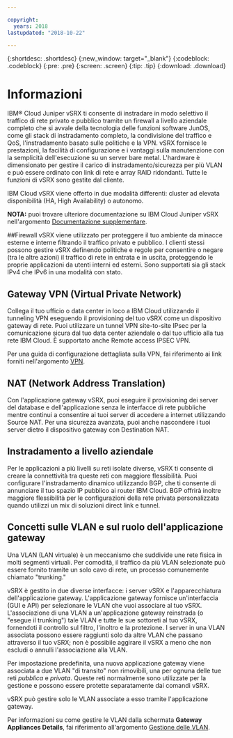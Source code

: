 ```yaml
---

copyright:
  years: 2018
lastupdated: "2018-10-22"

---
```


{:shortdesc: .shortdesc}
{:new_window: target="_blank"}
{:codeblock: .codeblock}
{:pre: .pre}
{:screen: .screen}
{:tip: .tip}
{:download: .download}

# Informazioni
IBM® Cloud Juniper vSRX ti consente di instradare in modo selettivo il traffico di rete privato e pubblico tramite un firewall a livello aziendale completo che si avvale della tecnologia delle funzioni software JunOS, come gli stack di instradamento completo, la condivisione del traffico e QoS, l'instradamento basato sulle politiche e la VPN. vSRX fornisce le prestazioni, la facilità di configurazione e i vantaggi sulla manutenzione con la semplicità dell'esecuzione su un server bare metal. L'hardware è dimensionato per gestire il carico di instradamento/sicurezza per più VLAN e può essere ordinato con link di rete e array RAID ridondanti. Tutte le funzioni di vSRX sono gestite dal cliente.

IBM Cloud vSRX viene offerto in due modalità differenti: cluster ad elevata disponibilità (HA, High Availability) o autonomo.

**NOTA:** puoi trovare ulteriore documentazione su IBM Cloud Juniper vSRX nell'argomento [Documentazione supplementare](vsrx-docs.html).

##Firewall
vSRX viene utilizzato per proteggere il tuo ambiente da minacce esterne e interne filtrando il traffico privato e pubblico. I clienti stessi possono gestire vSRX definendo politiche e regole per consentire o negare (tra le altre azioni) il traffico di rete in entrata e in uscita, proteggendo le proprie applicazioni da utenti interni ed esterni. Sono supportati sia gli stack IPv4 che IPv6 in una modalità con stato.

## Gateway VPN (Virtual Private Network)
Collega il tuo ufficio o data center in loco a IBM Cloud utilizzando il tunneling VPN eseguendo il provisioning del tuo vSRX come un dispositivo gateway di rete. Puoi utilizzare un tunnel VPN site-to-site IPsec per la comunicazione sicura dal tuo data center aziendale o dal tuo ufficio alla tua rete IBM Cloud. È supportato anche Remote access IPSEC VPN.

Per una guida di configurazione dettagliata sulla VPN, fai riferimento ai link forniti nell'argomento [VPN](vpn.html).

## NAT (Network Address Translation)
Con l'applicazione gateway vSRX, puoi eseguire il provisioning dei server del database e dell'applicazione senza le interfacce di rete pubbliche mentre continui a consentire ai tuoi server di accedere a internet utilizzando Source NAT. Per una sicurezza avanzata, puoi anche nascondere i tuoi server dietro il dispositivo gateway con Destination NAT. 

## Instradamento a livello aziendale 
Per le applicazioni a più livelli su reti isolate diverse, vSRX ti consente di creare la connettività tra queste reti con maggiore flessibilità. Puoi configurare l'instradamento dinamico utilizzando BGP, che ti consente di annunciare il tuo spazio IP pubblico ai router IBM Cloud. BGP offrirà inoltre maggiore flessibilità per le configurazioni della rete privata personalizzata quando utilizzi un mix di soluzioni direct link e tunnel.

## Concetti sulle VLAN e sul ruolo dell'applicazione gateway 
Una VLAN (LAN virtuale) è un meccanismo che suddivide une rete fisica in molti segmenti virtuali. Per comodità, il traffico da più VLAN selezionate può essere fornito tramite un solo cavo di rete, un processo comunemente chiamato "trunking." 

vSRX è gestito in due diverse interfacce: i server vSRX e l'apparecchiatura dell'applicazione gateway. L'applicazione gateway fornisce un'interfaccia (GUI e API) per selezionare le VLAN che vuoi associare al tuo vSRX. L'associazione di una VLAN a un'applicazione gateway reinstrada (o "esegue il trunking") tale VLAN e tutte le sue sottoreti al tuo vSRX, fornendoti il controllo sul filtro, l'inoltro e la protezione. I server in una VLAN associata possono essere raggiunti solo da altre VLAN che passano attraverso il tuo vSRX; non è possibile aggirare il vSRX a meno che non escludi o annulli l'associazione alla VLAN. 

Per impostazione predefinita, una nuova applicazione gateway viene associata a due VLAN "di transito" non rimovibili, una per ognuna delle tue reti _pubblica_ e _privata_. Queste reti normalmente sono utilizzate per la gestione e possono essere protette separatamente dai comandi vSRX.

vSRX può gestire solo le VLAN associate a esso tramite l'applicazione gateway.

Per informazioni su come gestire le VLAN dalla schermata **Gateway Appliances Details**, fai riferimento all'argomento [Gestione delle VLAN](manage-vlans.html).
